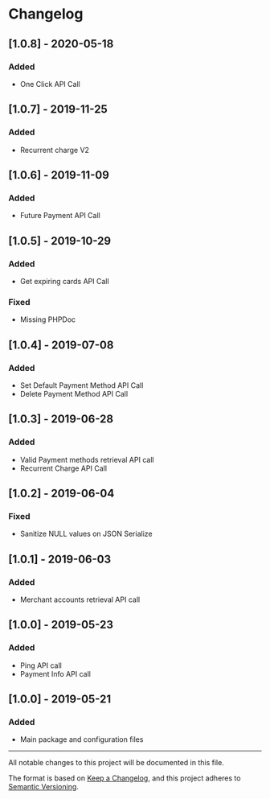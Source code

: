 # Changelog

## [1.0.8] - 2020-05-18
### Added
- One Click API Call

## [1.0.7] - 2019-11-25
### Added
- Recurrent charge V2

## [1.0.6] - 2019-11-09
### Added
- Future Payment API Call

## [1.0.5] - 2019-10-29
### Added
- Get expiring cards API Call
### Fixed
- Missing PHPDoc

## [1.0.4] - 2019-07-08
### Added
- Set Default Payment Method API Call
- Delete Payment Method API Call

## [1.0.3] - 2019-06-28
### Added
- Valid Payment methods retrieval API call
- Recurrent Charge API Call

## [1.0.2] - 2019-06-04
### Fixed
- Sanitize NULL values on JSON Serialize

## [1.0.1] - 2019-06-03
### Added
- Merchant accounts retrieval API call

## [1.0.0] - 2019-05-23
### Added
- Ping API call
- Payment Info API call

## [1.0.0] - 2019-05-21
### Added
- Main package and configuration files

 
___
All notable changes to this project will be documented in this file.

The format is based on [Keep a Changelog](https://keepachangelog.com/en/1.0.0/),
and this project adheres to [Semantic Versioning](https://semver.org/spec/v2.0.0.html).

